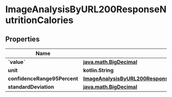 
# ImageAnalysisByURL200ResponseNutritionCalories

## Properties
Name | Type | Description | Notes
------------ | ------------- | ------------- | -------------
**&#x60;value&#x60;** | [**java.math.BigDecimal**](java.math.BigDecimal.md) |  | 
**unit** | **kotlin.String** |  | 
**confidenceRange95Percent** | [**ImageAnalysisByURL200ResponseNutritionCaloriesConfidenceRange95Percent**](ImageAnalysisByURL200ResponseNutritionCaloriesConfidenceRange95Percent.md) |  | 
**standardDeviation** | [**java.math.BigDecimal**](java.math.BigDecimal.md) |  | 



